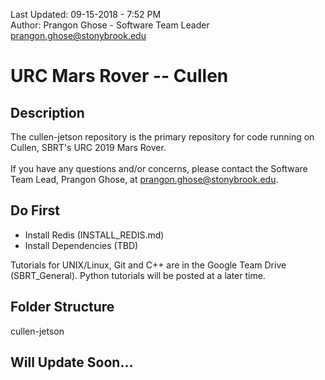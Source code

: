 Last Updated: 09-15-2018 - 7:52 PM <br />
Author: Prangon Ghose - Software Team Leader <prangon.ghose@stonybrook.edu>

# URC Mars Rover -- Cullen
## Description
The cullen-jetson repository is the primary repository for code running on Cullen, SBRT's URC 2019 Mars Rover. <br />
<br />
If you have any questions and/or concerns, please contact the Software Team Lead, Prangon Ghose, at <prangon.ghose@stonybrook.edu>.

## Do First
* Install Redis (INSTALL_REDIS.md)
* Install Dependencies (TBD)

Tutorials for UNIX/Linux, Git and C++ are in the Google Team Drive (SBRT_General). Python tutorials will be posted at a later time.

## Folder Structure
cullen-jetson <br />


## Will Update Soon...
